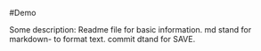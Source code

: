 #Demo

Some description:
Readme file for basic information.
md stand for markdown- to format text. 
commit dtand for SAVE.
